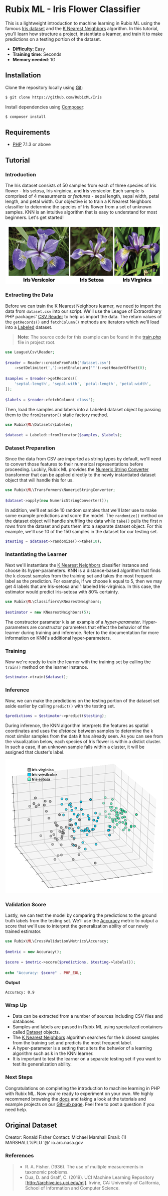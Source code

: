 # Rubix ML - Iris Flower Classifier
This is a lightweight introduction to machine learning in Rubix ML using the famous [Iris dataset](https://en.wikipedia.org/wiki/Iris_flower_data_set) and the [K Nearest Neighbors](https://docs.rubixml.com/en/latest/classifiers/k-nearest-neighbors.html) algorithm. In this tutorial, you'll learn how structure a  project, instantiate a learner, and train it to make predictions on a testing portion of the dataset.

- **Difficulty**: Easy
- **Training time**: Seconds
- **Memory needed**: 1G

## Installation
Clone the repository locally using [Git](https://git-scm.com/):
```sh
$ git clone https://github.com/RubixML/Iris
```

Install dependencies using [Composer](https://getcomposer.org/):
```sh
$ composer install
```

## Requirements
- [PHP](https://php.net) 7.1.3 or above

## Tutorial

### Introduction
The Iris dataset consists of 50 samples from each of three species of Iris flower - Iris setosa, Iris virginica, and Iris versicolor. Each sample is comprised of 4 measurments or *features* - sepal length, sepal width, petal length, and petal width. Our objective is to train a K Nearest Neighbors classifier to determine the species of Iris flower from a set of unknown samples. KNN is an intuitive algorithm that is easy to understand for most beginners. Let's get started!

![Iris Flower Species](https://raw.githubusercontent.com/RubixML/Iris/master/docs/images/iris-species.png)

### Extracting the Data
Before we can train the K Nearest Neighbors learner, we need to import the data from `dataset.csv` into our script. We'll use the League of Extraordinary PHP packages' [CSV Reader](https://csv.thephpleague.com/) to help us import the data. The return values of the `getRecords()` and `fetchColumn()` methods are iterators which we'll load into a [Labeled](https://docs.rubixml.com/en/latest/datasets/labeled.html) dataset.

> **Note:** The source code for this example can be found in the [train.php](https://github.com/RubixML/Iris/blob/master/train.php) file in project root.

```php
use League\Csv\Reader;

$reader = Reader::createFromPath('dataset.csv')
    ->setDelimiter(',')->setEnclosure('"')->setHeaderOffset(0);

$samples = $reader->getRecords([
    'septal-length', 'sepal-with', 'petal-length', 'petal-width',
]);

$labels = $reader->fetchColumn('class');
```

Then, load the samples and labels into a Labeled dataset object by passing them to the `fromIterator()` static factory method.

```php
use Rubix\ML\Datasets\Labeled;

$dataset = Labeled::fromIterator($samples, $labels);
```

### Dataset Preparation
Since the data from CSV are imported as string types by default, we'll need to convert those features to their numerical representations before proceeding. Luckily, Rubix ML provides the [Numeric String Converter](https://docs.rubixml.com/en/latest/transformers/numeric-string-converter.html) transformer that can be applied directly to the newly instantiated dataset object that will handle this for us.

```php
use Rubix\ML\Transformers\NumericStringConverter;

$dataset->apply(new NumericStringConverter());
```

In addition, we'll set aside 10 random samples that we'll later use to make some example predictions and score the model. The `randomize()` method on the dataset object will handle shuffling the data while `take()` pulls the first n rows from the dataset and puts them into a separate dataset object. For this example, we'll use 10 of the 150 samples in the dataset for our testing set.

```php
$testing = $dataset->randomize()->take(10);
```

### Instantiating the Learner
Next we'll instantiate the [K Nearest Neighbors](https://docs.rubixml.com/en/latest/classifiers/k-nearest-neighbors.html) classifier instance and choose its hyper-parameters. KNN is a distance-based algorithm that finds the k closest samples from the training set and takes the most frequent label as the prediction. For example, if we choose k equal to 5, then we may get 4 labels that are Iris-setosa and 1 labeled Iris-virginica. In this case, the estimator would predict Iris-setosa with 80% certainty.

```php
use Rubix\ML\Classifiers\KNearestNeighbors;

$estimator = new KNearestNeighbors(5);
```

The constructor parameter k is an example of a *hyper-parameter*. Hyper-parameters are constructor parameters that effect the behavior of the learner during training and inference. Refer to the documentation for more information on KNN's additional hyper-parameters.

### Training
Now we're ready to train the learner with the training set by calling the `train()` method on the learner instance.

```php
$estimator->train($dataset);
```

### Inference
Now, we can make the predictions on the testing portion of the dataset set aside earlier by calling `predict()` with the testing set.

```php
$predictions = $estimator->predict($testing);
```

During inference, the KNN algorithm interprets the features as spatial coordinates and uses the *distance* between samples to determine the k most similar samples from the data it has already seen. As you can see from the visualization below, each species of Iris flower is within a distict cluster. In such a case, if an unknown sample falls within a cluster, it will be assigned that cluster's label.

![Iris Dataset 3D Plot](https://raw.githubusercontent.com/RubixML/Iris/master/docs/images/iris-dataset-3d-plot.png)

### Validation Score
Lastly, we can test the model by comparing the predictions to the ground truth labels from the testing set. We'll use the [Accuracy](https://docs.rubixml.com/en/latest/cross-validation/metrics/accuracy.html) metric to output a score that we'll use to interpret the generalization ability of our newly trained estimator.

```php
use Rubix\ML\CrossValidation\Metrics\Accuracy;

$metric = new Accuracy();

$score = $metric->score($predictions, $testing->labels());

echo "Accuracy: $score" . PHP_EOL;
```

**Output**

```sh
Accuracy: 0.9
```

### Wrap Up
- Data can be extracted from a number of sources including CSV files and databases.
- Samples and labels are passed in Rubix ML using specialized containers called [Dataset](https://docs.rubixml.com/en/latest/datasets/api.html) objects.
- The [K Nearest Neighbors](https://docs.rubixml.com/en/latest/classifiers/k-nearest-neighbors.html) algorithm searches for the k closest samples from the training set and predicts the most frequent label.
- A hyper-parameter is a setting that alters the behavior of a learning algorithm such as k in the KNN learner.
- It is important to test the learner on a separate testing set if you want to test its generalization ability.

### Next Steps
Congratulations on completing the introduction to machine learning in PHP with Rubix ML. Now you're ready to experiment on your own. We highly recommend browsing the [docs](https://docs.rubixml.com/en/latest/) and taking a look at the tutorials and example projects on our [GitHub page](https://github.com/RubixML). Feel free to post a question if you need help.

## Original Dataset
Creator: Ronald Fisher
Contact: Michael Marshall
Email: (1) MARSHALL%PLU '@' io.arc.nasa.gov

### References
>- R. A. Fisher. (1936). The use of multiple measurements in taxonomic problems.
>- Dua, D. and Graff, C. (2019). UCI Machine Learning Repository [http://archive.ics.uci.edu/ml]. Irvine, CA: University of California, School of Information and Computer Science.
